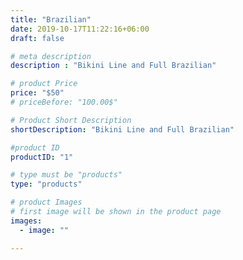 ```yaml
---
title: "Brazilian"
date: 2019-10-17T11:22:16+06:00
draft: false

# meta description
description : "Bikini Line and Full Brazilian"

# product Price
price: "$50"
# priceBefore: "100.00$"

# Product Short Description
shortDescription: "Bikini Line and Full Brazilian"

#product ID
productID: "1"

# type must be "products"
type: "products"

# product Images
# first image will be shown in the product page
images:
  - image: ""

---
```



